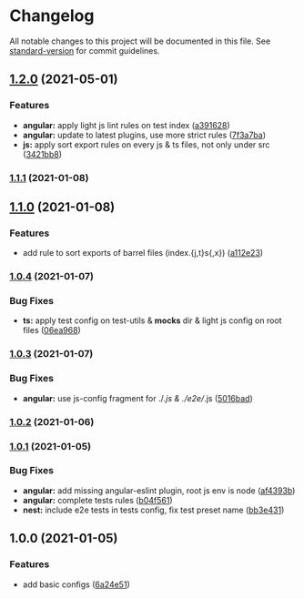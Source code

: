 # Changelog

All notable changes to this project will be documented in this file. See [standard-version](https://github.com/conventional-changelog/standard-version) for commit guidelines.

## [1.2.0](https://github.com/Scitizen/eslint-config/compare/v1.1.1...v1.2.0) (2021-05-01)


### Features

* **angular:** apply light js lint rules on test index ([a391628](https://github.com/Scitizen/eslint-config/commit/a391628a298a5322ce55b83eb6bf692a6069cb0a))
* **angular:** update to latest plugins, use more strict rules ([7f3a7ba](https://github.com/Scitizen/eslint-config/commit/7f3a7ba167512def20a4cd9a0992647bad403080))
* **js:** apply sort export rules on every js & ts files, not only under src ([3421bb8](https://github.com/Scitizen/eslint-config/commit/3421bb8c2f6bdab372be9721f74449e7b9051b9c))

### [1.1.1](https://github.com/Scitizen/eslint-config/compare/v1.1.0...v1.1.1) (2021-01-08)

## [1.1.0](https://github.com/Scitizen/eslint-config/compare/v1.0.4...v1.1.0) (2021-01-08)


### Features

* add rule to sort exports of barrel files (index.{j,t}s{,x}) ([a112e23](https://github.com/Scitizen/eslint-config/commit/a112e230ba643f9ce9588dcc69a70b09824fa67d))

### [1.0.4](https://github.com/Scitizen/eslint-config/compare/v1.0.3...v1.0.4) (2021-01-07)


### Bug Fixes

* **ts:** apply test config on test-utils & __mocks__ dir & light js config on root files ([06ea968](https://github.com/Scitizen/eslint-config/commit/06ea968fe696789e4b16cb734ef11b764c96ac0c))

### [1.0.3](https://github.com/Scitizen/eslint-config/compare/v1.0.2...v1.0.3) (2021-01-07)


### Bug Fixes

* **angular:** use js-config fragment for ./*.js & ./e2e/*.js ([5016bad](https://github.com/Scitizen/eslint-config/commit/5016baddbd81fa65109878f4d29d5762f07c3490))

### [1.0.2](https://github.com/Scitizen/eslint-config/compare/v1.0.1...v1.0.2) (2021-01-06)

### [1.0.1](https://github.com/Scitizen/eslint-config/compare/v1.0.0...v1.0.1) (2021-01-05)


### Bug Fixes

* **angular:** add missing angular-eslint plugin, root js env is node ([af4393b](https://github.com/Scitizen/eslint-config/commit/af4393b40d6843934ea339dae777f1648cb5d3aa))
* **angular:** complete tests rules ([b04f561](https://github.com/Scitizen/eslint-config/commit/b04f5615db82ffd1f6a30370b6114bd051059880))
* **nest:** include e2e tests in tests config, fix test preset name ([bb3e431](https://github.com/Scitizen/eslint-config/commit/bb3e431151514afdbe135066d2c26e8fec5606a7))

## 1.0.0 (2021-01-05)


### Features

* add basic configs ([6a24e51](https://github.com/Scitizen/eslint-config/commit/6a24e51615fa8cdd0260df32344b3ef685d87dc8))
